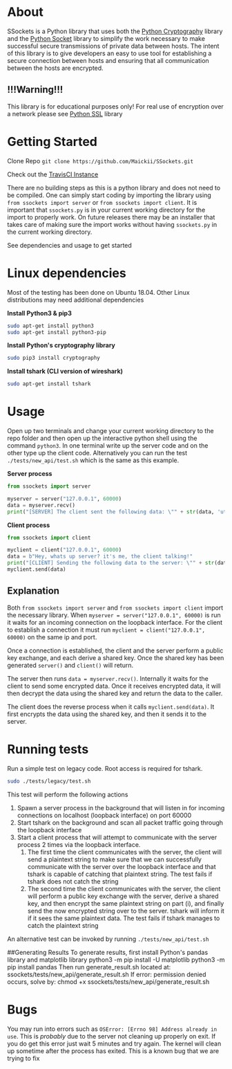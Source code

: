 # About
SSockets is a Python library that uses both the [Python Cryptography](https://cryptography.io/en/latest/ "Python Cryptography") library and the [Python Socket](https://docs.python.org/3/library/socket.html "Python Socket") library to simplify the work necessary to make successful secure transmissions of private data between hosts. The intent of this library is to give developers an easy to use tool for establishing a secure connection between hosts and ensuring that all communication between the hosts are encrypted.

## !!!Warning!!!
This library is for educational purposes only! For real use of encryption over a network please see [Python SSL](https://docs.python.org/3/library/ssl.html "Python SSL") library

# Getting Started
Clone Repo `git clone https://github.com/Maickii/SSockets.git`

Check out the  [TravisCI Instance](https://travis-ci.com/github/Maickii/SSockets "TravisCI Instance")

There are no building steps as this is a python library and does not need to be compiled. One can simply start coding by importing the library using `from ssockets import server` or `from ssockets import client`. It is important that `ssockets.py` is in your current working directory for the import to properly work. On future releases there may be an installer that takes care of making sure the import works without having `ssockets.py` in the current working directory.

See dependencies and usage to get started

# Linux dependencies
Most of the testing has been done on Ubuntu 18.04. Other Linux distributions may need additional dependencies

**Install Python3 & pip3**
```bash
sudo apt-get install python3
sudo apt-get install python3-pip
```
**Install Python's cryptography library**
```bash
sudo pip3 install cryptography
```
**Install tshark (CLI version of wireshark)**
```bash
sudo apt-get install tshark
```
# Usage
Open up two terminals and change your current working directory to the repo folder and then open up the interactive python shell using the command `python3`. In one terminal write up the server code and on the other type up the client code. Alternatively you can run the test `./tests/new_api/test.sh` which is the same as this example.

**Server process**
```python
from ssockets import server

myserver = server("127.0.0.1", 60000)
data = myserver.recv()
print("[SERVER] The client sent the following data: \"" + str(data, 'utf-8') + "\"")
```
**Client process**
```python
from ssockets import client

myclient = client("127.0.0.1", 60000)
data = b"Hey, whats up server? it's me, the client talking!"
print("[CLIENT] Sending the following data to the server: \"" + str(data, 'utf-8') + "\"")
myclient.send(data)
```
## Explanation
Both `from ssockets import server` and `from ssockets import client` import the necessary library.
When `myserver = server("127.0.0.1", 60000)` is run it waits for an incoming connection on the loopback interface. For the client to establish a connection it must run `myclient = client("127.0.0.1", 60000)` on the same ip and port.

Once a connection is established, the client and the server perform a public key exchange, and each derive a shared key. Once the shared key has been generated `server()` and `client()` will return.

The server then runs `data = myserver.recv()`. Internally it waits for the client to send some encrypted data. Once it receives encrypted data, it will then decrypt the data using the shared key and return the data to the caller.

The client does the reverse process when it calls `myclient.send(data)`. It first encrypts the data using the shared key, and then it sends it to the server.

# Running tests
Run a simple test on legacy code. Root access is required for tshark.
```bash
sudo ./tests/legacy/test.sh
```
This test will perform the following actions
1. Spawn a server process in the background that will listen in for incoming connections on localhost (loopback interface) on port 60000
2. Start tshark on the background and scan all packet traffic going through the loopback interface
3. Start a client process that will attempt to communicate with the server process 2 times via the loopback interface.
    1. The first time the client communicates with the server, the client will send a plaintext string to make sure that we can successfully communicate with the server over the loopback interface and that tshark is capable of catching that plaintext string. The test fails if tshark does not catch the string
    1. The second time the client communicates with the server, the client will perform a public key exchange with the server, derive a shared key, and then encrypt the same plaintext string on part (i), and finally send the now encrypted string over to the server. tshark will inform it if it sees the same plaintext data. The test fails if tshark manages to catch the plaintext string

An alternative test can be invoked by running `./tests/new_api/test.sh`

##Generating Results
To generate results, first install Python's pandas library and matplotlib library
    python3 -m pip install -U matplotlib
    python3 -m pip install pandas
Then run generate_result.sh
    located at: ssockets/tests/new_api/generate_result.sh
If error: permission denied occurs, solve by:
    chmod +x ssockets/tests/new_api/generate_result.sh

# Bugs
You may run into errors such as `OSError: [Errno 98] Address already in use`. This is _probably_ due to the server not cleaning up properly on exit. If you do get this error just wait 5 minutes and try again. The kernel will clean up sometime after the process has exited. This is a known bug that we are trying to fix
